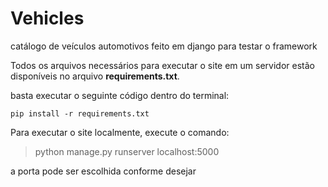 # Vehicles
catálogo de veículos automotivos feito em django para testar o framework

Todos os arquivos necessários para executar o site em um servidor estão disponíveis no
arquivo **requirements.txt**.  

basta executar o seguinte código dentro do terminal:
```
pip install -r requirements.txt
```

Para executar o site localmente, execute o comando:
> python manage.py runserver localhost:5000
> 
a porta pode ser escolhida conforme desejar 
